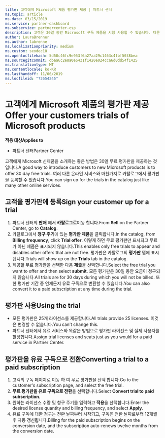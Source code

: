 ```yaml
---
title: 고객에게 Microsoft 제품 평가판 제공 | 파트너 센터
ms.topic: article
ms.date: 03/15/2019
ms.service: partner-dashboard
ms.subservice: partnercenter-csp
description: 고객은 30일 동안 Microsoft 구독 제품을 시험 사용할 수 있습니다. 다른 많은 온라인 서비스 마찬가지로 카탈로그에서 이러한 평가판에 등록할 수 있습니다.
author: LauraBrenner
ms.author: labrenne
ms.localizationpriority: medium
ms.custom: seodec18
ms.openlocfilehash: 5d50c46fc9e953f6a27aa29c1463c4fbf5038bea
ms.sourcegitcommit: dbaa6c2e8a0e6431f1420e024cca6d0dd54f1425
ms.translationtype: MT
ms.contentlocale: ko-KR
ms.lasthandoff: 11/06/2019
ms.locfileid: "73654245"
---
```

# <a name="offer-your-customers-trials-of-microsoft-products"></a><span data-ttu-id="a2ce2-104">고객에게 Microsoft 제품의 평가판 제공</span><span class="sxs-lookup"><span data-stu-id="a2ce2-104">Offer your customers trials of Microsoft products</span></span>

<span data-ttu-id="a2ce2-105">**적용 대상**</span><span class="sxs-lookup"><span data-stu-id="a2ce2-105">**Applies to**</span></span>

-  <span data-ttu-id="a2ce2-106">파트너 센터</span><span class="sxs-lookup"><span data-stu-id="a2ce2-106">Partner Center</span></span>

<span data-ttu-id="a2ce2-107">고객에게 Microsoft 신제품을 소개하는 좋은 방법은 30일 무료 평가판을 제공하는 것입니다.</span><span class="sxs-lookup"><span data-stu-id="a2ce2-107">A good way to introduce customers to new Microsoft products is to offer 30 day free trials.</span></span> <span data-ttu-id="a2ce2-108">여러 다른 온라인 서비스와 마찬가지로 카탈로그에서 평가판을 등록할 수 있습니다.</span><span class="sxs-lookup"><span data-stu-id="a2ce2-108">You can sign up for the trials in the catalog just like many other online services.</span></span>  

## <a name="sign-your-customer-up-for-a-trial"></a><span data-ttu-id="a2ce2-109">고객을 평가판에 등록</span><span class="sxs-lookup"><span data-stu-id="a2ce2-109">Sign your customer up for a trial</span></span>

1.  <span data-ttu-id="a2ce2-110">파트너 센터의 **판매** 에서 **카탈로그로**이동 합니다.</span><span class="sxs-lookup"><span data-stu-id="a2ce2-110">From **Sell** on the Partner Center, go to **Catalog**.</span></span> 
2.  <span data-ttu-id="a2ce2-111">카탈로그에서 **청구 주기**에 있는 **평가판 제품**을 클릭합니다.</span><span class="sxs-lookup"><span data-stu-id="a2ce2-111">In the catalog, from **Billing frequency**, click **Trial offer**.</span></span> <span data-ttu-id="a2ce2-112">이렇게 하면 무료 평가판만 표시되고 무료가 아닌 제품은 표시되지 않습니다.</span><span class="sxs-lookup"><span data-stu-id="a2ce2-112">This enables only free trials to appear and disables other offers that are not free.</span></span> <span data-ttu-id="a2ce2-113">평가판은 카탈로그의 **평가판** 탭에 표시됩니다.</span><span class="sxs-lookup"><span data-stu-id="a2ce2-113">Trials will show up on the **Trials** tab in the catalog.</span></span>
3.  <span data-ttu-id="a2ce2-114">제공할 무료 평가판을 선택한 다음 **제출**을 선택합니다.</span><span class="sxs-lookup"><span data-stu-id="a2ce2-114">Select the free trial you want to offer and then select **submit**.</span></span> <span data-ttu-id="a2ce2-115">모든 평가판은 30일 동안 요금이 청구되지 않습니다.</span><span class="sxs-lookup"><span data-stu-id="a2ce2-115">All trials are for 30 days during which you will not be billed.</span></span> <span data-ttu-id="a2ce2-116">또한 평가판 기간 중 언제든지 유료 구독으로 변환할 수 있습니다.</span><span class="sxs-lookup"><span data-stu-id="a2ce2-116">You can also convert it to a paid subscription at any time during the trial.</span></span>

## <a name="using-the-trial"></a><span data-ttu-id="a2ce2-117">평가판 사용</span><span class="sxs-lookup"><span data-stu-id="a2ce2-117">Using the trial</span></span>

- <span data-ttu-id="a2ce2-118">모든 평가판은 25개 라이선스를 제공합니다.</span><span class="sxs-lookup"><span data-stu-id="a2ce2-118">All trials provide 25 licenses.</span></span> <span data-ttu-id="a2ce2-119">이것은 변경할 수 없습니다.</span><span class="sxs-lookup"><span data-stu-id="a2ce2-119">You can't change this.</span></span>
- <span data-ttu-id="a2ce2-120">파트너 센터에서 유료 서비스와 똑같은 방법으로 평가판 라이선스 및 실제 사용자를 할당합니다.</span><span class="sxs-lookup"><span data-stu-id="a2ce2-120">Assign trial licenses and seats just as you would for a paid service in Partner Center.</span></span>

## <a name="converting-a-trial-to-a-paid-subscription"></a><span data-ttu-id="a2ce2-121">평가판을 유료 구독으로 전환</span><span class="sxs-lookup"><span data-stu-id="a2ce2-121">Converting a trial to a paid subscription</span></span>

1.  <span data-ttu-id="a2ce2-122">고객의 구독 페이지로 이동 하 여 무료 평가판을 선택 합니다.</span><span class="sxs-lookup"><span data-stu-id="a2ce2-122">Go to the customer's subscription page, and select the free trial.</span></span>
2.  <span data-ttu-id="a2ce2-123">**무료 평가판을 유료 구독으로 전환**을 선택합니다.</span><span class="sxs-lookup"><span data-stu-id="a2ce2-123">Select **Convert trial to paid subscription**.</span></span>
3.  <span data-ttu-id="a2ce2-124">원하는 라이선스 수량 및 청구 주기를 입력하고 **적용**을 선택합니다.</span><span class="sxs-lookup"><span data-stu-id="a2ce2-124">Enter the desired license quantity and billing frequency, and select **Apply**.</span></span>
4.  <span data-ttu-id="a2ce2-125">유료 구독에 대한 청구는 전환 날짜부터 시작되고, 구독은 전환 날짜로부터 12개월 후 자동 갱신됩니다.</span><span class="sxs-lookup"><span data-stu-id="a2ce2-125">Billing for the paid subscription begins on the conversion date, and the subscription auto-renews twelve months from the conversion date.</span></span> 

